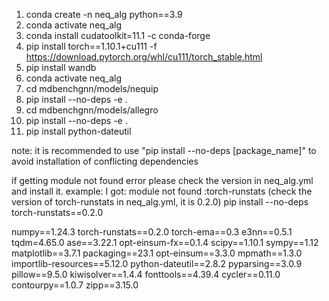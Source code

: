 1. conda create -n neq_alg python==3.9
2. conda activate neq_alg
3. conda install  cudatoolkit=11.1  -c conda-forge
4. pip install torch==1.10.1+cu111  -f https://download.pytorch.org/whl/cu111/torch_stable.html
5. pip install wandb
6. conda activate neq_alg
7. cd mdbenchgnn/models/nequip
8. pip install --no-deps -e . 
9. cd mdbenchgnn/models/allegro
10. pip install --no-deps -e . 
11. pip install python-dateutil

note: it is recommended to use "pip install --no-deps [package_name]" to avoid installation of conflicting dependencies

if getting module not found error please check the version in neq_alg.yml and install it.
example: I got: module not found :torch-runstats (check the version of torch-runstats in neq_alg.yml, it is 0.2.0)
pip install --no-deps torch-runstats==0.2.0


numpy==1.24.3
torch-runstats==0.2.0
torch-ema==0.3
e3nn==0.5.1
tqdm=4.65.0
ase==3.22.1
opt-einsum-fx==0.1.4
scipy==1.10.1
sympy==1.12
matplotlib==3.7.1
packaging==23.1
opt-einsum==3.3.0
mpmath==1.3.0
importlib-resources==5.12.0
python-dateutil==2.8.2
pyparsing==3.0.9
pillow==9.5.0
kiwisolver==1.4.4
fonttools==4.39.4
cycler==0.11.0
contourpy==1.0.7
zipp==3.15.0

